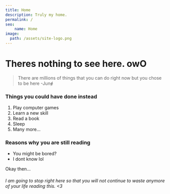 ```yaml
---
title: Home
description: Truly my home.
permalink: /
seo:
    name: Home
image:
  path: /assets/site-logo.png
---
```

# Theres nothing to see here. owO
 > There are millions of things that you can do right now but you chose to be here
 > -Junɇ

### Things you could have done instead
1. Play computer games
2. Learn a new skill
3. Read a book
4. Sleep
5. Many more...

### Reasons why you are still reading
- You might be bored?
- I dont know lol

Okay then...

###### I am going to stop right here so that you will not continue to waste anymore of your life reading this. <3